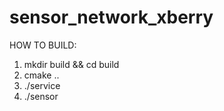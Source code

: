# sensor_network_xberry
HOW TO BUILD:
1. mkdir build && cd build
2. cmake ..
3. ./service
4. ./sensor
